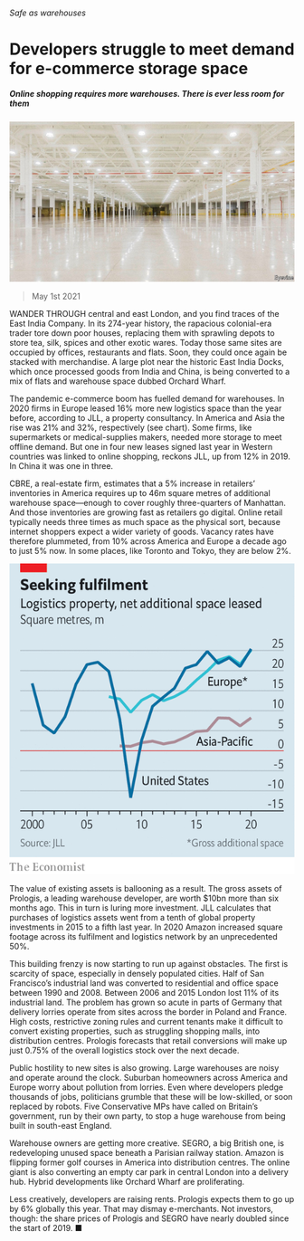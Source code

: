 ###### Safe as warehouses

# Developers struggle to meet demand for e-commerce storage space 

##### Online shopping requires more warehouses. There is ever less room for them 

![image](images/20210501_wbp003.jpg) 

> May 1st 2021 

WANDER THROUGH central and east London, and you find traces of the East India Company. In its 274-year history, the rapacious colonial-era trader tore down poor houses, replacing them with sprawling depots to store tea, silk, spices and other exotic wares. Today those same sites are occupied by offices, restaurants and flats. Soon, they could once again be stacked with merchandise. A large plot near the historic East India Docks, which once processed goods from India and China, is being converted to a mix of flats and warehouse space dubbed Orchard Wharf.

The pandemic e-commerce boom has fuelled demand for warehouses. In 2020 firms in Europe leased 16% more new logistics space than the year before, according to JLL, a property consultancy. In America and Asia the rise was 21% and 32%, respectively (see chart). Some firms, like supermarkets or medical-supplies makers, needed more storage to meet offline demand. But one in four new leases signed last year in Western countries was linked to online shopping, reckons JLL, up from 12% in 2019. In China it was one in three.


CBRE, a real-estate firm, estimates that a 5% increase in retailers’ inventories in America requires up to 46m square metres of additional warehouse space—enough to cover roughly three-quarters of Manhattan. And those inventories are growing fast as retailers go digital. Online retail typically needs three times as much space as the physical sort, because internet shoppers expect a wider variety of goods. Vacancy rates have therefore plummeted, from 10% across America and Europe a decade ago to just 5% now. In some places, like Toronto and Tokyo, they are below 2%.

![image](images/20210501_WBC042.png) 


The value of existing assets is ballooning as a result. The gross assets of Prologis, a leading warehouse developer, are worth $10bn more than six months ago. This in turn is luring more investment. JLL calculates that purchases of logistics assets went from a tenth of global property investments in 2015 to a fifth last year. In 2020 Amazon increased square footage across its fulfilment and logistics network by an unprecedented 50%.

This building frenzy is now starting to run up against obstacles. The first is scarcity of space, especially in densely populated cities. Half of San Francisco’s industrial land was converted to residential and office space between 1990 and 2008. Between 2006 and 2015 London lost 11% of its industrial land. The problem has grown so acute in parts of Germany that delivery lorries operate from sites across the border in Poland and France. High costs, restrictive zoning rules and current tenants make it difficult to convert existing properties, such as struggling shopping malls, into distribution centres. Prologis forecasts that retail conversions will make up just 0.75% of the overall logistics stock over the next decade.

Public hostility to new sites is also growing. Large warehouses are noisy and operate around the clock. Suburban homeowners across America and Europe worry about pollution from lorries. Even where developers pledge thousands of jobs, politicians grumble that these will be low-skilled, or soon replaced by robots. Five Conservative MPs have called on Britain’s government, run by their own party, to stop a huge warehouse from being built in south-east England.

Warehouse owners are getting more creative. SEGRO, a big British one, is redeveloping unused space beneath a Parisian railway station. Amazon is flipping former golf courses in America into distribution centres. The online giant is also converting an empty car park in central London into a delivery hub. Hybrid developments like Orchard Wharf are proliferating.

Less creatively, developers are raising rents. Prologis expects them to go up by 6% globally this year. That may dismay e-merchants. Not investors, though: the share prices of Prologis and SEGRO have nearly doubled since the start of 2019. ■

